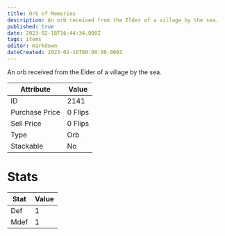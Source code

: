 ```yaml
---
title: Orb of Memories
description: An orb received from the Elder of a village by the sea.
published: true
date: 2023-02-18T16:44:34.000Z
tags: items
editor: markdown
dateCreated: 2023-02-16T00:00:00.000Z
---
```


An orb received from the Elder of a village by the sea.

|Attribute|Value|
|-|-|
|ID|2141|
|Purchase Price|0 Flips|
|Sell Price|0 Flips|
|Type|Orb|
|Stackable|No|

# Stats
|Stat|Value|
|-|-|
|Def|1|
|Mdef|1|
